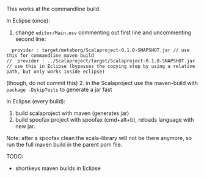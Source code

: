 This works at the commandline build.

In Eclipse (once):
1. change `editor/Main.esv` commenting out first line and uncommenting second line:
```
  provider : target/metaborg/Scalaproject-0.1.0-SNAPSHOT.jar // use this for commandline maven build
//  provider : ../Scalaproject/target/Scalaproject-0.1.0-SNAPSHOT.jar // use this in Eclipse (bypasses the copying step by using a relative path, but only works inside eclipse)
```
(though, do not commit this)
2. in the Scalaproject use the maven-build with `package -DskipTests` to generate a jar fast

In Eclipse (every build):
1. build scalaproject with maven (generates jar)
2. build spoofax project with spoofax (cmd+alt+b), reloads language with new jar.

Note: after a spoofax clean the scala-library will not be there anymore, so run the full maven build in the parent pom file.

TODO:
- shortkeys maven builds in Eclipse
